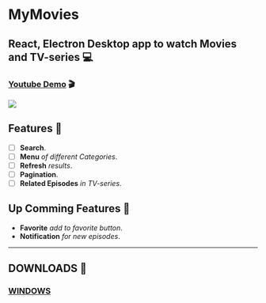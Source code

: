 # MyMovies

## React, Electron Desktop app to watch Movies and TV-series 💻

### [Youtube Demo](https://youtu.be/tAmcWPn10XY) 🎬

![](MyMovies.gif)

## Features 🎉

- [ ] **Search**.
- [ ] **Menu** _of different Categories_.
- [ ] **Refresh** _results_.
- [ ] **Pagination**.
- [ ] **Related Episodes** _in TV-series_.

## Up Comming Features 👀

- **Favorite** _add to favorite button_.
- **Notification** _for new episodes_.

------------
## DOWNLOADS 📢

### [WINDOWS](https://github.com/mostafaabobakr7/mymovies-desktop/releases/download/untagged-306c1cb24a167bd01cca/MyMovies-0.1.0.exe)
